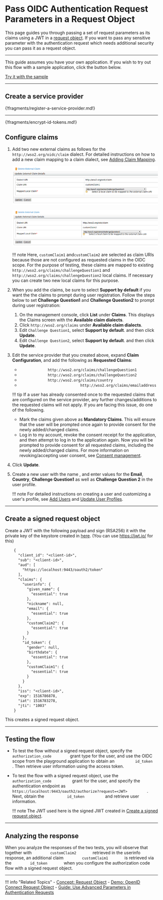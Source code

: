 # Pass OIDC Authentication Request Parameters in a Request Object

This page guides you through passing a set of request parameters as its claims using a JWT in a [request object](../../../references/concepts/authentication/request-object). 
If you want to pass any sensitive parameter with the authentication request which needs additional security you can pass it as a request object.

---

This guide assumes you have your own application. If you wish to try out this flow with a sample application, click the button below. 

<a class="samplebtn_a" href="../../../quick-starts/request-object" rel="nofollow noopener">Try it with the sample</a>

----

## Create  a service provider

{!fragments/register-a-service-provider.md!}

----

{!fragments/encrypt-id-tokens.md!}

## Configure claims

1. Add two new external claims as follows for the `http://wso2.org/oidc/claim` dialect. For detailed instructions on how 
   to add a new claim mapping to a claim dialect, see [Adding Claim Mapping](../../../guides/dialects/add-claim-mapping). 
             
    ![external-claim-1](../../assets/img/guides/oidc-external-claim-1.png)
   
    ![external-claim-2](../../assets/img/guides/oidc-external-claim-2.png)
   
    !!! note
            Here, `customClaim1` and`customClaim2` are selected as claim
            URIs because those are not configured as requested claims in the
            OIDC scope. For the purpose of testing, these claims are mapped
            to existing `http://wso2.org/claims/challengeQuestion1` and
            `http://wso2.org/claims/challengeQuestion2` local claims. If
            necessary you can create two new local claims for this purpose.

2.  When you add the claims, be sure to select **Support by default** if you want the the claims to prompt during user
    registration. Follow the steps below to set **Challenge Question1** and **Challenge Question2** to prompt during user
    registration:
    1.  On the management console, click **List** under **Claims**. This displays the Claims screen with the 
    **Available claim dialects**.
    2.  Click `http://wso2.org/claims` under **Available claim dialects**.
    3.  Edit `Challenge Question1`, select **Support by default**. and then click **Update**.
    4.  Edit `Challenge Question2`, select **Support by default**. and then click **Update**.
            
3.  Edit the service provider that you created above, expand **Claim Configuration**, and add the following as **Requested Claims**:
    -   `              http://wso2.org/claims/challengeQuestion1             `
    -   `              http://wso2.org/claims/challengeQuestion2             `
    -   `              http://wso2.org/claims/country             `
    -   `                             http://wso2.org/claims/emailaddress                                         `

    !!! tip
        	If a user has already consented once to the requested
        	claims that are configured on the service provider, any further
        	changes/additions to the requested claims will not apply. If you
        	are facing this issue, do one of the following.
        	<ul>
        	<li>Mark the claims given above as **Mandatory Claims**. This
        		will ensure that the user will be prompted once again to
        		provide consent for the newly added/changed claims.
        		</li>
        	<li>Log in to my account, revoke the consent receipt
        		for the application, and then attempt to log in to the
        		application again. Now you will be prompted to provide
        		consent for all requested claims, including the newly
        		added/changed claims. For more information on
        		revoking/accepting user consent, see [Consent management](../../../guides/my-account/my-account/#consent-management).
            </li>
            </ul>
            
4.  Click **Update**.

5.  Create a new user with the name , and enter values for the **Email**, **Country**, **Challenge Question1** as
    well as **Challenge Question 2** in the user profile. 
    
    !!! note
        For detailed instructions on creating a user and customizing a user's profile,
        see [Add Users](../../../guides/identity-lifecycles/admin-creation-workflow/) and [Update User Profiles](../../../guides/identity-lifecycles/update-profile).

---

## Create a signed request object

Create a JWT with the following payload and sign (RSA256) it with the private key of the keystore created in 
[here](#configure-the-service-provider-public-certificate). (You can use <https://jwt.io/> for this)

```
    {
      "client_id": "<client-id>",
      "sub": "<client-id>",
      "aud": [
        "https://localhost:9443/oauth2/token"
      ],
      "claims": {
        "userinfo": {
          "given_name": {
            "essential": true
          },
          "nickname": null,
          "email": {
            "essential": true
          },
          "customClaim2": {
            "essential": true
          }
        },
        "id_token": {
          "gender": null,
          "birthdate": {
            "essential": true
          },
          "customClaim1": {
            "essential": true
          }
        }
      },
      "iss": "<client-id>",
      "exp": 1516786878,
      "iat": 1516783278,
      "jti": "1003"
    }
```

This creates a signed request object.

---

## Testing the flow

-   To test the flow without a signed request object, specify the
    `          authorization_code         ` grant type for the user, and
    use the OIDC scope from the playground application to obtain an
    `          id_token         ` . Then retrieve user information using
    the access token.


-   To test the flow with a signed request object, use the
    `           authorization_code          ` grant for the user, and
    specify the authentication endpoint as
    `           https://localhost:9443/oauth2/authorize?request=<JWT>          `. 
    Next, obtain the `           id_token          ` and retrieve user
    information.

    !!! note
        The JWT used here is the signed JWT created in [Create a signed request object](#create-a-signed-request-object).
    
---

## Analyzing the response

When you analyze the responses of the two tests, you will observe that
together with `         customClaim2        ` retrieved in the userinfo
response, an additional claim `         customClaim1        ` is
retrieved via the `         id_token        ` when you configure the
authorization code flow with a signed request object.  
  

----

!!! info "Related Topics"
    - [Concept: Request Object](../../../references/concepts/authentication/request-object)
    - [Demo: OpenID Connect Request Object](../../../quick-starts/request-object)
    - [Guide: Use Advanced Parameters in Authentication Requests](../oidc-parameters-in-auth-request)
